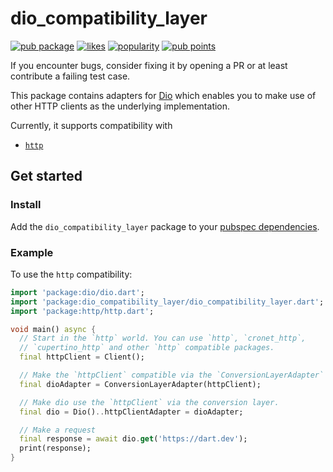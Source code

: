 # dio_compatibility_layer

[![pub package](https://img.shields.io/pub/v/dio_compatibility_layer.svg)](https://pub.dev/packages/dio_compatibility_layer)
[![likes](https://img.shields.io/pub/likes/dio_compatibility_layer)](https://pub.dev/packages/dio_compatibility_layer/score)
[![popularity](https://img.shields.io/pub/popularity/dio_compatibility_layer)](https://pub.dev/packages/dio_compatibility_layer/score)
[![pub points](https://img.shields.io/pub/points/dio_compatibility_layer)](https://pub.dev/packages/dio_compatibility_layer/score)

If you encounter bugs, consider fixing it by opening a PR or at least contribute a failing test case.

This package contains adapters for [Dio](https://pub.dev/packages/dio)
which enables you to make use of other HTTP clients as the underlying implementation.

Currently, it supports compatibility with
- [`http`](https://pub.dev/packages/http)

## Get started

### Install

Add the `dio_compatibility_layer` package to your
[pubspec dependencies](https://pub.dev/packages/dio_compatibility_layer/install).

### Example

To use the `http` compatibility:

```dart
import 'package:dio/dio.dart';
import 'package:dio_compatibility_layer/dio_compatibility_layer.dart';
import 'package:http/http.dart';

void main() async {
  // Start in the `http` world. You can use `http`, `cronet_http`,
  // `cupertino_http` and other `http` compatible packages.
  final httpClient = Client();

  // Make the `httpClient` compatible via the `ConversionLayerAdapter` class.
  final dioAdapter = ConversionLayerAdapter(httpClient);

  // Make dio use the `httpClient` via the conversion layer.
  final dio = Dio()..httpClientAdapter = dioAdapter;

  // Make a request
  final response = await dio.get('https://dart.dev');
  print(response);
}
```
